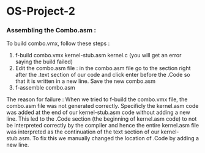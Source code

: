 # OS-Project-2

### Assembling the Combo.asm : 

To build combo.vmx, follow these steps : 
1) f-build combo.vmx kernel-stub.asm kernel.c (you will get an error saying the build failed)
2) Edit the combo.asm file : in the combo.asm file go to the section right after the .text section of our code and click enter before the .Code so that it is written in a new line. Save the new combo.asm
3) f-assemble combo.asm

The reason for failure : 
When we tried to f-build the combo.vmx file, the combo.asm file was not generated correctly. Specificly the kernel.asm code was added at the end of our kernel-stub.asm code without adding a new line. This led to the .Code section (the beginning of kernel.asm code) to not be interpreted correctly by the compiler and hence the entire kernel.asm file was interpreted as the continuation of the text section of our kernel-stub.asm. To fix this we manually changed the location of .Code by adding a new line.